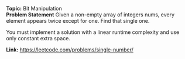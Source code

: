 **Topic:** Bit Manipulation<br>
**Problem Statement**
Given a non-empty array of integers nums, every element appears twice except for one. Find that single one.

You must implement a solution with a linear runtime complexity and use only constant extra space.

**Link:** https://leetcode.com/problems/single-number/